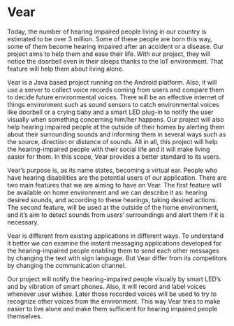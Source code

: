 # Vear

Today, the number of hearing impaired people living in our country is estimated to be over 3
million. Some of these people are born this way, some of them become hearing impaired after
an accident or a disease. Our project aims to help them and ease their life. With our project, they
will notice the doorbell even in their sleeps thanks to the IoT environment. That feature will
help them about living alone.

Vear is a Java based project running on the Android platform. Also, it will use a server to collect
voice records coming from users and compare them to decide future environmental voices.
There will be an effective internet of things environment such as sound sensors to catch
environmental voices like doorbell or a crying baby and a smart LED plug-in to notify the user
visually when something concerning him/her happens. Our project will also help hearing
impaired people at the outside of their homes by alerting them about their surrounding sounds
and informing them in several ways such as the source, direction or distance of sounds. All in all,
this project will help the hearing-impaired people with their social life and it will make living
easier for them. In this scope, Vear provides a better standard to its users.

Vear’s purpose is, as its name states, becoming a virtual ear. People who have hearing
disabilities are the potential users of our application. There are two main features that we are
aiming to have on Vear. The first feature will be available on home environment and we can
describe it as: hearing desired sounds, and according to these hearings, taking desired actions.
The second feature, will be used at the outside of the home environment, and it’s aim to detect
sounds from users’ surroundings and alert them if it is necessary.

Vear is different from existing applications in different ways. To understand it better we can
examine the instant messaging applications developed for the hearing-impaired people enabling
them to send each other messages by changing the text with sign language. But Vear differ from
its competitors by changing the communication channel.

Our project will notify the hearing-impaired people visually by smart LED’s and by vibration of
smart phones. Also, it will record and label voices whenever user wishes. Later those recorded
voices will be used to try to recognize other voices from the environment. This way Vear tries to
make easier to live alone and make them sufficient for hearing impaired people themselves.
